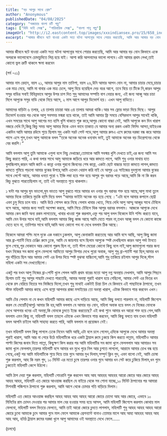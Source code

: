 ```yaml
---
title: "বড় আপুর সাথে প্রেম"
author: "Anonymous"
publishedDate: "04/08/2025"
category: "অজাচার বাংলা চটি গল্প"
tags: ["দিদি ভাই সেক্স", "পারিবারিক সেক্স", "বাংলা পানু গল্প"]
imageUrl: "http://i2.eastcontent.top/images/xxxindiansex.pro/15/658_indian.jpg"
excerpt: "আমার জীবনে ঘটে যাওয়া একটা সত্য ঘটনা আপনাূের সাথে শেয়ার করতেছি, আমি আর আমার বড় বোন কিভাবে একে অপরকে ভালোবেসে চোদাচুদিতে লিপ্ত হয়ে যাই। আশা করি আপনাদের ভালো লাগবে।এটা আমার প্রথম লেখা,তাই কোনো ভুল ত্রুটি..."
---
```


আমার জীবনে ঘটে যাওয়া একটা সত্য ঘটনা আপনাূের সাথে শেয়ার করতেছি, আমি আর আমার বড় বোন কিভাবে একে অপরকে ভালোবেসে চোদাচুদিতে লিপ্ত হয়ে যাই। আশা করি আপনাদের ভালো লাগবে।এটা আমার প্রথম লেখা,তাই কোনো ভুল ত্রুটি থাকলে ক্ষমা করবেন


(পর্ব -০১)


আমার নাম রেহান, বয়স ২১, আমার আপুর নাম তানিশা, বয়স ২৬,উনি আমার আপন বোন না, আমার চাচার মেয়ে,চাচার এক মাত্র মেয়ে, আমি মা বাবার এক মাত্র চেলে, আপু বিয়ে হয়েছিল দেড় বচর আগে, তবে বিয়ে তা টিকে নি,কারন আপুর সসুর বাডির সবাই বিবিন্নভাবে আপুর উপর চাপ দিত সুদু আমাদের সম্পত্তি বাগ নেয়ার জন্য, এই জন্য আব্বু আর চাচা মিলে আপুকে সসুর বাডি থেকে নিয়ে আসে, ২ মাস আগে আপুর ডিভোর্স হয়। এখন আপু বাডিতে।


আমাদের বাড়িটা ৬ তলার, ২য় তালায় চাচারা আর ৩য় তালায় আমরা থাকি।আর সব ফ্লোর ভাড়া দিয়ে দিছে। আপুর ডিভোর্স হওয়ার পর থেকে আপু সবসময় মন্মরা হয়ে থাকে, তাই আমি আমার ফ্রি সময়ে বেসিরভাগ আপুর সাথেই থাকি, এখন সময়ের সাথে আপু আগের মত হাসি খুশি থাকতে শুরু করে,আপুর কোনো বাচ্চা নেই, আমি আপুকে কন দিন খারাপ নজরে দেখি নি,কিন্তু কিচু সময় আপু আমার দিকে এমন ভাবে তাকাত যে আমার অন্য রকম একটা ফিলিং আসত,যাইহওক একদিন আমি আমার রউমে শুয়ে ছিলাম সুদু একটা সরট পেন্ট পডে,আপু আমার রুমএ এসে রুমের দরজা বন্ধ করে আমার পাসে এসে শুল,তখন আপু আমাকে বলল “তকে অনেক অনেক ধন্যবাদ ভাই, তুই আমাকে অনেক বড় ডিপ্রেশনের থেকে বের করলি।“


আমি বললাম আপু তুমি আমাকে এগুলা বলে নিছু দেখাচ্চো,তোমাকে আমি সবস্ময় খুশি দেখতে চাই,এর জন্য আমি সব কিছু করতে পারি, এ কথা বলার সাথে আমু আমাকে জড়িয়ে ধরে আর কাদতে লাগে, আমি শুধু ওনার মাথায় হাত বুলাচ্চিলাম,কারন আমি জানি এ কান্না ওনার পুরনো জিবনের শেষ কান্না, একটা ছোট বাচ্চার মতো কাদতে লাগল,কাদতে কাদতে গুমিয়ে পড়লো আমার বুকের উপরে,আমি এতখন খেয়াল করি নাই যে আপুর ৩৪ সাইজের দুদগুলো আমার বুকের সাথে লেপ্টে আছে, আমার ধনতা পুরো ৭ ইঞ্চি লম্বা হয়ে শক্ত হয়ে আপুর গুদ বরাবর পড়ে আছে,আমি কি না কি করব কিচু বুঝতে পারতেছিলাম না, তাই ওই অবস্থাতে শুয়ে থাকলাম।


১ ঘন্টা পর আপুর ঘুম ভাংলো,ঘুম ভাংতে আপু বুঝতে পারে আমার ধন ওনার গুদ বরাবর শক্ত হয়ে আছে,আপু মাথা তুলে আমার দিকে তাকিয়ে মুচকি হাসি দিয়ে বলল “আমার ভাইটা অনেক বড় হয়ে গেছে ।“এটা বলে আমার কপালে ছোট্ট এক্তা চুমু দিয়ে চলে যায়। আমি উঠে গোসল করে নিছে গেলাম খাবার খেতে, গিয়ে দেখি আপু আম্মু আব্বুর সাথে টেবিলে বসে আছে, আমার জন্য সবাই অপেক্ষা করছে, আমি গিয়ে টেবিলে থিক আপুর বরাবর বসলাম। আজকে আপুকে দেখে আমার কেন জানি অন্য রকম লাগতেছে, খাবার খাওয়া শুরু করলাম,এক্তু পর আপু বলল বিকেলে উনি শপিং করতে যাবে, আমি যেন উনার সাথে যাই,আমি বললাম আমার কিছু কাজ আছে আমি যেতে পারব না,তখন আব্বু বলল যে কোনো কাজে যেতে হবে না, তানিশার সাথে যাবি,আমি অন্য কোনো পথ না দেখে বললাম ঠিক আছে।


বিকেলে আমরা শপিং মলে দুকে এক দকানে ঢুকলাম, আপু কেনাকাটা করতেছে আর আমি বসে আছি, আপু কিছু জামা আর ব্রা-প্যান্টি নিয়ে চেঞ্জিং রুমে ঢুকে, আমি যে জায়গায় বসে ছিলাম আপুকে স্পষ্ট দেখছিলাম কারন আপু পর্দা টানতে বুলে গেছে,পুর দোকানে আর কোনো পুরুষ ছিল না, তাই স্টাপ মেয়েরা কোনো কিছু বলে নাই,আপু জামাগুলো পরার জন্য যখন নিজের সব জামা খুলে ফেললো আমিতো আপুর ফিগার দেখে পুরো অবাক, আপু শুধু ব্রা-প্যান্টি পরা ছিল,আমার ধন পুর দাঁড়িয়ে ছিল আর আমার পেন্ট এর উপর দিয়ে স্পষ্ট বুঝআ যাচ্চিলো,আমি শুধু তাকিয়ে রইলাম আপুর দিকে,স্টাপ মহিলা একটা সব দেখতেছিলো।


একটু পর যখন আপু নিজের ব্রা-পেন্টি খুলে পেলল আমি প্রথম বারের মতো আপু নগ্ন অবস্থায় দেখলাম, আমি আপুর পিছনে ছিলাম তাই শুধু আপুর পাছাটা দেখতে পারতেছি, আমার অবস্থা পুরাই খারাপ হয়ে গেছিলো, আমার পেন্ট এর ভিতর ধন থেকে রস বেরিয়ে বিতরে সব ভিজিয়ে দিলো,তখন শুধু মাথাই একটাই চিন্তা চিল যে কিভাবে এই পাছাটাকে ঠাপাবো, তখন স্টাফ মহিলাটি আমার কাছে এসে বল্লো আপনার রাজা মসাইয়ের তো অবস্থা খারাপ, এটাক কিভাবে শান্ত করবেন এখন।


আমি টের পেলাম না যে কখন মহিলাটি আমার কাছে এসে দাড়িয়ে আছে, আমি কিছু বলতে পারলাম না, মহিলাটি জিগ্যেস করল যে মেয়েটি(আপু) আমার কি হয়,আমি বললাম যে আমার বড় বোন, মহিলা অবাক হয়ে বলল যে নিজের বোনকে দেখে আপনার ধনের এই অবস্থা,কি বোনকে চুদতে ইচ্চে করতেছে? এই কথা শুনে আমার ধন আরো শক্ত হয়ে গেল,আমি বললাম এমন কিছু না, মহিলাটি বলল তাহলে এটাকে এখন কিভাবে শান্ত করবেন, আমি কিছু বলতে যাব তখন মহিলাটি বলল আপনি চাইলে আমি সাহায্য করতে পারি, আমি বললাম না প্রয়োজন নেই।


তখন মহিলাটি বলল কিছু লাগলে ঢেকে নিবেন আমি আছি,এটা বলে চলে গেলেন,এদিকে আপুকে দেখে আমার অবস্থা পুরাই খারাপ, আমি আর না পেরে উঠে মহিলাটিকে ধরে একটা ট্রায়াল রুমে ঢুকয়ে কিস করতে লাগ্লাম, মহিলাটিও আমার পাল্টা কিসের জবাব দিতে লাগ্লো, কিছুক্ষণ কিস করার পর আমি মহিলাটির সব জামা খুলে ফেলললাম আর আমারও সব জামা খুলে ফেললাম,তারপর মহিলাটি বসে আমার ধন মুখে পুরে নিল আর চুশতে লাগলো, আরামে আমার চোখ বন্ধ হয়ে গেছে,একটু পর আমি মহিলাটিকে শুয়ে দিয়ে তার গুদে আমার মুখ দিলাম,সম্পুর্ন ক্লিন গুদ, এক্তা বালো নেই, আমি চোষা শুরু করলাম, আহ কি নরম গুদ, ১০ মিনিট এর মতো চুষে তারপর ওনার গুদে আমার ধন সেট করে ঢুকিয়ে দিলাম,ধন গুদে ঢুকতেই মহিলাটি কেপে উঠলো।


আমি ঠাপ দেয়া শুরু করলাম, মহিলাটি গোংরানি শুরু করলেন আহ আহ আহহহ আহহহ আরো জোরে আর জোরে আহহ আহহ আহহ, মহিলাটি এত জোরে আওয়াজ করছিল যে বাইরে থেকে সব শোনা যাচ্ছে,১০ মিনিট ঠাপানোর পর আমারা মিশনারী পজিশনে ঠাপানো শুরু করলাম, আমি আগে থেকে চোদার গতি বাড়িয়ে দিলাম।


মহিলাটি এত জোরে আওয়াজ করছিল আহহ আহহ আহ আহহ আরো জোরে চোদো আহ আর জোরে, এভাবে ১০ মিনিটের রাম চোদন দেওয়ার পর আমার মাল বের হওয়ার সময় হয়ে আসল, আমি মহিলাটি জিগ্যেস করলাম কোথায় মাল ফেলবো, মহিলাটি বলল ভিতরে ফেলতে, আমি তাই আরো জোরে চুদতে লাগলাম, মহিলাটি শুধু আহহ আহহ আহহ আরো জোরে চুদো আমাকে চুদে আমার গুদে মাল ফেলে আমাকে প্রেগন্যান্ট বানাও তোমার মালে আহ আহা আহহহ আহহ আহ আহ আহ, হটাঠ ট্রায়াল রুমের দরজা খুলে আপু আমাদের ওই অবস্থাতে দেখে ফেলে……


(চলবে)
